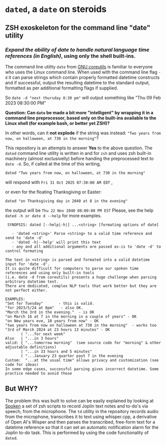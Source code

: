 # `dated`, a `date` on steroids
## ZSH exoskeleton for the command line "date" utility
### *Expand the ability of date to handle natural language time references (in English)*, using only the shell built-ins.

The command line utility `date` from [GNU coreutils](https://www.gnu.org/software/coreutils/manual/html_node/date-invocation.html) is familiar to everyone who uses the Linux command line.
When used with the command line flag `-d` it can parse strings which contain properly formatted datetime constructs and if successful, output the resulting datetime to the standard output, formatted as per additional formatting flags if supplied.

So `date -d "next thursday 8:30 pm"` will output something like "Thu 09 Feb 2023 08:30:00 PM"

**Question: Can `date` be made a bit more "intelligent" by wrapping it in a command line preprocessor, based only on the built-ins available to the Linux shell (for example bash, or better yet ZSH)?**

In other words, can it **not explode** if the string was instead: `"Two years from now, on halloween, at 730 in the morning"`?

This repository is an attempts to answer **Yes**  to the above question. The `dated` command line utility is written in and for `zsh` and uses zsh built-in machinery (almost exclusivelly) before handing the preprocessed text to `date -d`.   So, if called at the time of this writing, 
```
dated "Two years from now, on halloween, at 730 in the morning"
```  
will respond with `Fri 31 Oct 2025 07:30:00 AM EDT` ,

or even for the floating Thanksgiving or Easter:
```
dated "on Thanksgiving day in 2040 at 8 in the evening" 
```
the output will be `Thu 22 Nov 2040 08:00:00 PM EST` 
Please, see the help `dated -h or date d --help` for more examples.
```
 SYNOPSIS: dated [--help|-h|] ...<string> [formating options of date]

   - 'dated <string>' Parse <string> to a valid time reference and send to 'date -d'
   - 'dated -h|--help' will print this text
   - any and all additional arguments are passed as-is to 'date -d' to control formating 

The text in <string> is parsed and formated into a valid datetime input for 'date -d'.
It is quite difficult for computers to parse our spoken time references and using only built-in tools
(i.e. date -d from coreutils) presents a huge challenge when parsing arbitrary datetime text.
There are dedicated, complex NLP tools that work better but they are not perfect either.

EXAMPLES:
"Set for Tuesday"       - this is valid.
"for 2023/5/24 at 8pm"   - also OK.
"March the 3rd in the evening."  - is OK
"on March 16 at 7 in the morning in a couple of years" - OK
"on New years eve, 10 years from now" - OK
"two years from now on halloween at 730 in the morning"  - works too
"3rd of March 2024 at 23 hours 13 minutes" - OK
       ( "...for next week"
Also   | "...in 3 hours"
valid: { "...tomorrow morning"  (see source code for "morning" & other adjustable definitions)
       | "...in 33 hours and 5 minutes"
       ( "...January 23 quarter past 7 in the evening
Custom:  "...at the usual time" allows privacy and customization (see code for ideas)
In some edge cases, successful parsing gives incorrect datetime. Some practice needed to avoid those
```

## But WHY?

The problem this was built to solve can be easily explained by looking at [Spoken](https://github.com/QuantiusBenignus/Spoken) a set of zsh scripts to record Joplin text notes and to-do's via speech, from the microphone. The `td` utility in the repository records audio from the microphone, transcribes it to text using whisper.cpp, a derivative of Open AI's Wisper and then parses the transcribed, free-form text for a datetime reference so that it can set an automatic notification alarm for the Joplin to-do task.  This is performed by using the code functionality of `dated`. 
